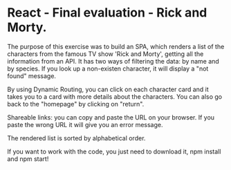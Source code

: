 # React - Final evaluation - Rick and Morty.

The purpose of this exercise was to build an SPA, which renders a list of the characters from the famous TV show 'Rick and Morty', getting all the information from an API. It has two ways of filtering the data: by name and by species. If you look up a non-existen character, it will display a "not found" message.

By using Dynamic Routing, you can click on each character card and it takes you to a card with more details about the characters. You can also go back to the "homepage" by clicking on "return".

Shareable links: you can copy and paste the URL on your browser. If you paste the wrong URL it will give you an error message.

The rendered list is sorted by alphabetical order.

If you want to work with the code, you just need to download it, npm install and npm start!

